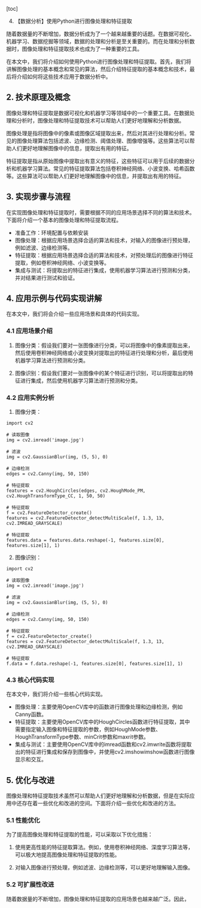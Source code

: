 
[toc]                    
                
                
4. 【数据分析】使用Python进行图像处理和特征提取

随着数据量的不断增加，数据分析成为了一个越来越重要的话题。在数据可视化、机器学习、数据挖掘等领域，数据的处理和分析是至关重要的。而在处理和分析数据时，图像处理和特征提取技术也成为了一种重要的工具。

在本文中，我们将介绍如何使用Python进行图像处理和特征提取。首先，我们将讲解图像处理的基本概念和常见的算法，然后介绍特征提取的基本概念和技术，最后将介绍如何将这些技术应用于数据分析中。

## 2. 技术原理及概念

图像处理和特征提取是数据可视化和机器学习等领域中的一个重要工具。在数据处理和分析时，图像处理和特征提取技术可以帮助人们更好地理解和分析数据。

图像处理是指将图像中的像素或图像区域提取出来，然后对其进行处理和分析。常见的图像处理算法包括滤波、边缘检测、阈值处理、图像增强等。这些算法可以帮助人们更好地理解图像中的信息，提取出有用的特征。

特征提取是指从原始图像中提取出有意义的特征，这些特征可以用于后续的数据分析和机器学习算法。常见的特征提取算法包括卷积神经网络、小波变换、哈希函数等。这些算法可以帮助人们更好地理解图像中的信息，并提取出有用的特征。

## 3. 实现步骤与流程

在实现图像处理和特征提取时，需要根据不同的应用场景选择不同的算法和技术。下面将介绍一个基本的图像处理和特征提取流程。

- 准备工作：环境配置与依赖安装
- 图像处理：根据应用场景选择合适的算法和技术，对输入的图像进行预处理，例如滤波、边缘检测等。
- 特征提取：根据应用场景选择合适的算法和技术，对预处理后的图像进行特征提取，例如卷积神经网络、小波变换等。
- 集成与测试：将提取出的特征进行集成，使用机器学习算法进行预测和分类，并对结果进行测试和验证。

## 4. 应用示例与代码实现讲解

在本文中，我们将会介绍一些应用场景和具体的代码实现。

### 4.1 应用场景介绍

1. 图像分类：假设我们要对一张图像进行分类，可以将图像中的像素提取出来，然后使用卷积神经网络或小波变换对提取出的特征进行处理和分析，最后使用机器学习算法进行预测和分类。

2. 图像识别：假设我们要对一张图像中的某个特征进行识别，可以将提取出的特征进行集成，然后使用机器学习算法进行预测和分类。

### 4.2 应用实例分析

1. 图像分类：

```
import cv2

# 读取图像
img = cv2.imread('image.jpg')

# 滤波
img = cv2.GaussianBlur(img, (5, 5), 0)

# 边缘检测
edges = cv2.Canny(img, 50, 150)

# 特征提取
features = cv2.HoughCircles(edges, cv2.HoughMode_PM, cv2.HoughTransformType_CC, 1, 50, 50)

# 特征提取
f = cv2.FeatureDetector_create()
features = cv2.FeatureDetector_detectMultiScale(f, 1.3, 13, cv2.IMREAD_GRAYSCALE)

# 特征提取
features.data = features.data.reshape(-1, features.size[0], features.size[1], 1)
```

2. 图像识别：

```
import cv2

# 读取图像
img = cv2.imread('image.jpg')

# 滤波
img = cv2.GaussianBlur(img, (5, 5), 0)

# 边缘检测
edges = cv2.Canny(img, 50, 150)

# 特征提取
f = cv2.FeatureDetector_create()
features = cv2.FeatureDetector_detectMultiScale(f, 1.3, 13, cv2.IMREAD_GRAYSCALE)

# 特征提取
f.data = f.data.reshape(-1, features.size[0], features.size[1], 1)
```

### 4.3 核心代码实现

在本文中，我们将介绍一些核心代码实现。

- 图像处理：主要使用OpenCV库中的函数进行图像处理和边缘检测，例如Canny函数。
- 特征提取：主要使用OpenCV库中的HoughCircles函数进行特征提取，其中需要指定输入图像和特征提取的参数，例如HoughMode参数、HoughTransformType参数、minCrit参数和maxrit参数。
- 集成与测试：主要使用OpenCV库中的imread函数和cv2.imwrite函数将提取出的特征进行集成和保存到图像中，并使用cv2.imshowimshow函数进行图像显示和交互。

## 5. 优化与改进

图像处理和特征提取技术虽然可以帮助人们更好地理解和分析数据，但是在实际应用中还存在着一些优化和改进的空间。下面将介绍一些优化和改进的方法。

### 5.1 性能优化

为了提高图像处理和特征提取的性能，可以采取以下优化措施：

1. 使用更高性能的特征提取算法。例如，使用卷积神经网络、深度学习算法等，可以极大地提高图像处理和特征提取的性能。

2. 对输入图像进行预处理，例如滤波、边缘检测等，可以更好地理解输入图像。

### 5.2 可扩展性改进

随着数据量的不断增加，图像处理和特征提取的应用场景也越来越广泛。因此，


